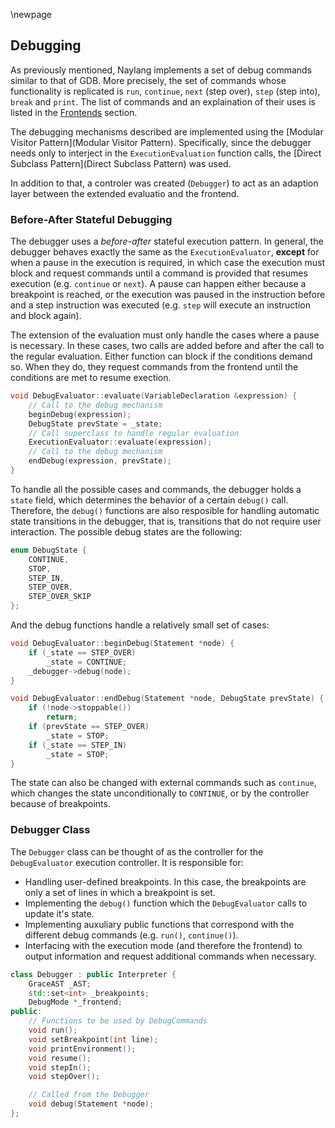 \newpage

Debugging
------

As previously mentioned, Naylang implements a set of debug commands similar to that of GDB. More precisely, the set of commands whose functionality is replicated is `run`, `continue`, `next` (step over), `step` (step into), `break` and `print`. The list of commands and an explaination of their uses is listed in the [Frontends](Frontends) section.

The debugging mechanisms described are implemented using the [Modular Visitor Pattern](Modular Visitor Pattern). Specifically, since the debugger needs only to interject in the `ExecutionEvaluation` function calls, the [Direct Subclass Pattern](Direct Subclass Pattern) was used.

In addition to that, a controler was created (`Debugger`) to act as an adaption layer between the extended evaluatio and the frontend.

### Before-After Stateful Debugging

The debugger uses a _before-after_ stateful execution pattern. In general, the debugger behaves exactly the same as the `ExecutionEvaluator`, **except** for when a pause in the execution is required, in which case the execution must block and request commands until a command is provided that resumes execution (e.g. `continue` or `next`). A pause can happen either because a breakpoint is reached, or the execution was paused in the instruction before and a step instruction was executed (e.g. `step` will execute an instruction and block again).

The extension of the evaluation must only handle the cases where a pause is necessary. In these cases, two calls are added before and after the call to the regular evaluation. Either function can block if the conditions demand so. When they do, they request commands from the frontend until the conditions are met to resume exection.

```c++
void DebugEvaluator::evaluate(VariableDeclaration &expression) {
	// Call to the debug mechanism
	beginDebug(expression);
	DebugState prevState = _state;
	// Call superclass to handle regular evaluation
	ExecutionEvaluator::evaluate(expression);
	// Call to the debug mechanism
	endDebug(expression, prevState);
}
```

To handle all the possible cases and commands, the debugger holds a `state` field, which determines the behavior of a certain `debug()` call. Therefore, the `debug()` functions are also resposible for handling automatic state transitions in the debugger, that is, transitions that do not require user interaction. The possible debug states are the following:

```c++
enum DebugState {
    CONTINUE,
    STOP,
    STEP_IN,
    STEP_OVER,
    STEP_OVER_SKIP
};
```

And the debug functions handle a relatively small set of cases:

```c++
void DebugEvaluator::beginDebug(Statement *node) {
    if (_state == STEP_OVER)
        _state = CONTINUE;
    _debugger->debug(node);
}

void DebugEvaluator::endDebug(Statement *node, DebugState prevState) {
    if (!node->stoppable())
        return;
    if (prevState == STEP_OVER)
        _state = STOP;
    if (_state == STEP_IN)
        _state = STOP;
}
```

The state can also be changed with external commands such as `continue`, which changes the state unconditionally to `CONTINUE`, or by the controller because of breakpoints.

### Debugger Class

The `Debugger` class can be thought of as the controller for the `DebugEvaluator` execution controller. It is responsible for:

- Handling user-defined breakpoints. In this case, the breakpoints are only a set of lines in which a breakpoint is set.
- Implementing the `debug()` function which the `DebugEvaluator` calls to update it's state.
- Implementing auxuliary public functions that correspond with the different debug commands (e.g. `run()`, `continue()`).
- Interfacing with the execution mode (and therefore the frontend) to output information and request additional commands when necessary. 

```c++
class Debugger : public Interpreter {
    GraceAST _AST;
    std::set<int> _breakpoints;
    DebugMode *_frontend;
public:
    // Functions to be used by DebugCommands
    void run();
    void setBreakpoint(int line);
    void printEnvironment();
    void resume();
    void stepIn();
    void stepOver();

    // Called from the Debugger
    void debug(Statement *node);
};
```

